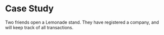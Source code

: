 # Case Study
Two friends open a Lemonade stand. They have registered a company, and will keep track of all transactions. 
